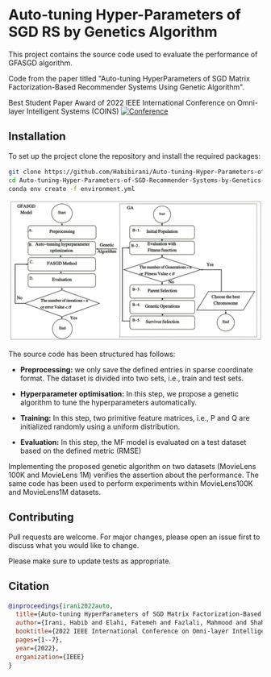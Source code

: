 # Auto-tuning Hyper-Parameters of SGD RS by Genetics Algorithm
This project contains the source code used to evaluate the performance of GFASGD algorithm.

Code from the paper titled "Auto-tuning HyperParameters of SGD Matrix Factorization-Based Recommender Systems Using Genetic Algorithm".

Best Student Paper Award of 2022 IEEE International Conference on Omni-layer Intelligent Systems (COINS) [![Conference](https://img.shields.io/badge/Conference-2022-008000.svg)](https://ieeexplore.ieee.org/abstract/document/9854956)


## Installation

To set up the project clone the repository and install the required packages:

```bash
git clone https://github.com/Habibirani/Auto-tuning-Hyper-Parameters-of-SGD-Recommender-Systems-by-Genetics-Algorithm.git
cd Auto-tuning-Hyper-Parameters-of-SGD-Recommender-Systems-by-Genetics-Algorithm
conda env create -f environment.yml

```

![Flowchart](Img/Flowchart.png)

The source code has been structured has follows:

- **Preprocessing:** we only save the defined entries in sparse coordinate format. The dataset is divided into two sets, i.e., train and test sets.

- **Hyperparameter optimisation:** In this step, we propose a genetic algorithm to tune the hyperparameters automatically.

- **Training:** In this step, two primitive feature matrices, i.e., P and Q are initialized randomly using a uniform distribution.

- **Evaluation:** In this step, the MF model is evaluated on a test dataset based on the defined metric (RMSE)


Implementing the proposed genetic algorithm on two datasets (MovieLens 100K and MovieLens 1M) verifies the assertion about the performance. The same code has been used to perform experiments within MovieLens100K and MovieLens1M datasets.


<!-- CONTRIBUTING -->
## Contributing
Pull requests are welcome. For major changes, please open an issue first to discuss what you would like to change.

Please make sure to update tests as appropriate.


<!-- CITATION -->
## Citation


```bibtex
@inproceedings{irani2022auto,
  title={Auto-tuning HyperParameters of SGD Matrix Factorization-Based Recommender Systems Using Genetic Algorithm},
  author={Irani, Habib and Elahi, Fatemeh and Fazlali, Mahmood and Shahsavari, Mahyar and Farahani, Bahar},
  booktitle={2022 IEEE International Conference on Omni-layer Intelligent Systems (COINS)},
  pages={1--7},
  year={2022},
  organization={IEEE}
}
```
